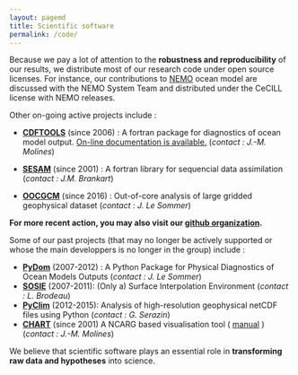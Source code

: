 ```yaml
---
layout: pagemd
title: Scientific software
permalink: /code/
---
```



Because we pay a lot of attention to the **robustness and reproducibility** of our results, we distribute most of our research code under open source licenses. For instance, our contributions to [NEMO](http://meom-group.github.io/nemo/) ocean model are discussed with the NEMO System Team and distributed under the CeCILL license with NEMO releases. 

Other on-going active projects include : 


- **[CDFTOOLS](https://github.com/meom-group/CDFTOOLS)** (since 2006) : A fortran package for diagnostics of ocean model output. [On-line documentation is available.](http://meom-group.github.io/doc/CDFTOOLS/) (*contact : J.-M. Molines*)

- **[SESAM](http://lgge.osug.fr/meom/Outils/SESAM/sesam.html)** (since 2001) : A fortran library for sequencial data assimilation (*contact : J.M. Brankart*)

- **[OOCGCM](http://oocgcm.readthedocs.io/)** (since 2016) : Out-of-core analysis of large gridded geophysical dataset (*contact : J. Le Sommer*)

**For more recent action, you may also visit our [github organization](https://github.com/meom-group).** 

Some of our past projects (that may no longer be actively supported or whose the main developpers is no longer in the group) include : 

 - **[PyDom](http://servforge.legi.grenoble-inp.fr/projects/PyDom)** (2007-2012) :  A Python Package for Physical Diagnostics of Ocean Models Outputs (*contact : J. Le Sommer*) 
 - **[SOSIE](http://sosie.sourceforge.net/)** (2007-2011): (Only a) Surface Interpolation Environment (*contact : L. Brodeau*)
 - **[PyClim](http://servforge.legi.grenoble-inp.fr/projects/soft-pyclim)** (2012-2015): Analysis of high-resolution geophysical netCDF files using Python (*contact : G. Serazin*) 
 - **[CHART](https://github.com/meom-group/CHART_COUPE)** (since 2001) A NCARG based visualisation tool ( [manual](https://meom-group.github.io/CHART_COUPE_DOC/) ) (*contact : J.-M. Molines*)

We believe that scientific software plays an essential role in **transforming raw data and hypotheses** into science.
